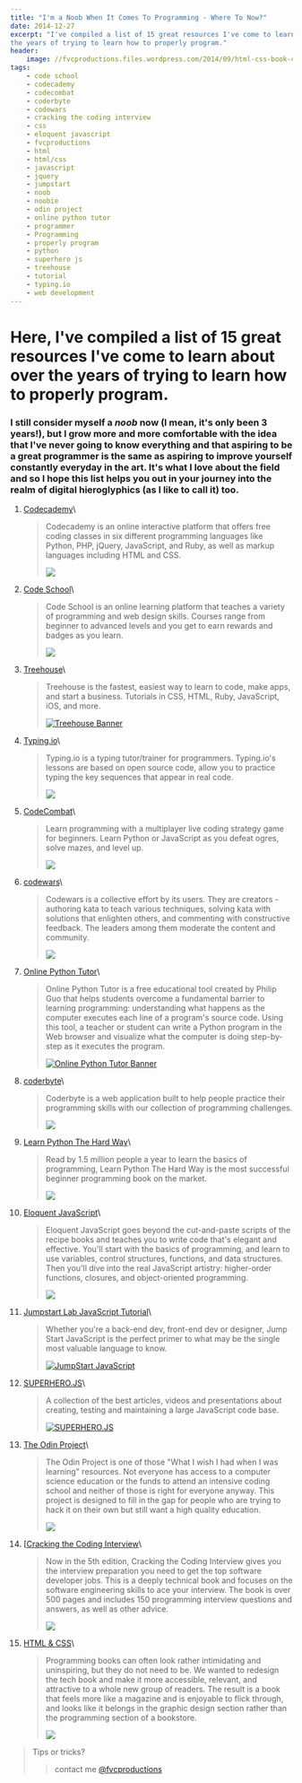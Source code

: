 ```yaml
---
title: "I'm a Noob When It Comes To Programming - Where To Now?"
date: 2014-12-27
excerpt: "I've compiled a list of 15 great resources I've come to learn about over
the years of trying to learn how to properly program."
header:
    image: //fvcproductions.files.wordpress.com/2014/09/html-css-book-cover.jpg
tags:
    - code school
    - codecademy
    - codecombat
    - coderbyte
    - codewars
    - cracking the coding interview
    - css
    - eloquent javascript
    - fvcproductions
    - html
    - html/css
    - javascript
    - jquery
    - jumpstart
    - noob
    - noobie
    - odin project
    - online python tutor
    - programmer
    - Programming
    - properly program
    - python
    - superhero js
    - treehouse
    - tutorial
    - typing.io
    - web development
---
```


Here, I've compiled a list of 15 great resources I've come to learn about over the years of trying to learn how to properly program.
====================================================================================================================================

### I still consider myself a *noob* now (I mean, it's only been 3 years!), but I grow more and more comfortable with the idea that I've never going to know everything and that aspiring to be a great programmer is the same as aspiring to improve yourself constantly everyday in the art. It's what I love about the field and so I hope this list helps you out in your journey into the realm of digital hieroglyphics (as I like to call it) too.



1. [Codecademy](//codecademy.com/)\

    > Codecademy is an online interactive platform that offers free
    > coding classes in six different programming languages like Python,
    > PHP, jQuery, JavaScript, and Ruby, as well as markup languages
    > including HTML and CSS.
    >
    > ![](//s3.amazonaws.com/codecademy-blog/assets/03-2013-new-experience.png)

2. [Code School](//codeschool.com/)\

    > Code School is an online learning platform that teaches a variety
    > of programming and web design skills. Courses range from beginner
    > to advanced levels and you get to earn rewards and badges as you
    > learn.
    >
    > ![](//orm-chimera-prod.s3.amazonaws.com/1234000001682/images/codeschool_jquery.png)

3. [Treehouse](//teamtreehouse.com/)\

    > Treehouse is the fastest, easiest way to learn to code, make apps,
    > and start a business. Tutorials in CSS, HTML, Ruby, JavaScript,
    > iOS, and more.
    >
    > [![Treehouse
    > Banner](//fvcproductions.files.wordpress.com/2014/12/screenshot-2014-12-27-21-06-25.png?w=660)](//fvcproductions.files.wordpress.com/2014/12/screenshot-2014-12-27-21-06-25.png)

4.  [Typing.io](//typing.io/)\

    > Typing.io is a typing tutor/trainer for programmers. Typing.io's
    > lessons are based on open source code, allow you to practice
    > typing the key sequences that appear in real code.
    >
    > ![](//www.bram.us/wordpress/wp-content/uploads/2013/12/typingio.png)

5.  [CodeCombat](//codecombat.com/)\

    > Learn programming with a multiplayer live coding strategy game for
    > beginners. Learn Python or JavaScript as you defeat ogres, solve
    > mazes, and level up.
    >
    > ![](//d212dsb2sdisoj.cloudfront.net/wp-content/uploads/2013/10/logo64.jpg)

6.  [codewars](//codewars.com/)\

    > Codewars is a collective effort by its users. They are creators -
    > authoring kata to teach various techniques, solving kata with
    > solutions that enlighten others, and commenting with constructive
    > feedback. The leaders among them moderate the content and
    > community.
    >
    > ![](//ciblogassets.s3.amazonaws.com/crowdblog/asset/214/codewars3.png)

7.  [Online Python Tutor](//pythontutor.com/)\

    > Online Python Tutor is a free educational tool created by Philip
    > Guo that helps students overcome a fundamental barrier to learning
    > programming: understanding what happens as the computer executes
    > each line of a program's source code. Using this tool, a teacher
    > or student can write a Python program in the Web browser and
    > visualize what the computer is doing step-by-step as it executes
    > the program.
    >
    > [![Online Python Tutor
    > Banner](//fvcproductions.files.wordpress.com/2014/12/screenshot-2014-12-27-21-54-57.png?w=660)](//fvcproductions.files.wordpress.com/2014/12/screenshot-2014-12-27-21-54-57.png)

8.  [coderbyte](//coderbyte.com)\

    > Coderbyte is a web application built to help people practice their
    > programming skills with our collection of programming challenges.
    >
    > ![](//s3.amazonaws.com/ksr/assets/000/379/626/6fd69aceb1070555dacf846ed296d84f_large.png?1360397775)

9.  [Learn Python The Hard Way](//learnpythonthehardway.org)\

    > Read by 1.5 million people a year to learn the basics of
    > programming, Learn Python The Hard Way is the most successful
    > beginner programming book on the market.
    >
    > ![](//www.kno.com/images/book-jackets/9780133124330.jpg)

10. [Eloquent JavaScript](//eloquentjavascript.net)\

    > Eloquent JavaScript goes beyond the cut-and-paste scripts of the
    > recipe books and teaches you to write code that's elegant and
    > effective. You'll start with the basics of programming, and learn
    > to use variables, control structures, functions, and data
    > structures. Then you'll dive into the real JavaScript artistry:
    > higher-order functions, closures, and object-oriented programming.
    >
    > ![](//eloquentjavascript.net/img/cover.png)

11. [Jumpstart Lab JavaScript
    Tutorial](//tutorials.jumpstartlab.com/projects/javascript)\

    > Whether you're a back-end dev, front-end dev or designer, Jump
    > Start JavaScript is the perfect primer to what may be the single
    > most valuable language to know.
    >
    > [![JumpStart
    > JavaScript](//fvcproductions.files.wordpress.com/2014/12/screenshot-2014-12-27-20-41-12.png?w=660)](//fvcproductions.files.wordpress.com/2014/12/screenshot-2014-12-27-20-41-12.png)

12. [SUPERHERO.JS](//superherojs.com)\

    > A collection of the best articles, videos and presentations about
    > creating, testing and maintaining a large JavaScript code base.
    >
    > [![SUPERHERO.JS](//fvcproductions.files.wordpress.com/2014/12/screenshot-2014-12-27-20-42-401.png?w=660)](//fvcproductions.files.wordpress.com/2014/12/screenshot-2014-12-27-20-42-401.png)

13. [The Odin Project](//www.theodinproject.com/home)\

    > The Odin Project is one of those "What I wish I had when I was
    > learning" resources. Not everyone has access to a computer science
    > education or the funds to attend an intensive coding school and
    > neither of those is right for everyone anyway. This project is
    > designed to fill in the gap for people who are trying to hack it
    > on their own but still want a high quality education.
    >
    > ![](//airpair-blog.s3.amazonaws.com/wp-content/uploads/2014/04/The-Odin-Project-Open-Sourced-Free-Curriculum.png)

14. [[Cracking the Coding
    Interview](//www.amazon.com/Cracking-Coding-Interview-Programming-Questions/dp/098478280X)\

    > Now in the 5th edition, Cracking the Coding Interview gives you
    > the interview preparation you need to get the top software
    > developer jobs. This is a deeply technical book and focuses on the
    > software engineering skills to ace your interview. The book is
    > over 500 pages and includes 150 programming interview questions
    > and answers, as well as other advice.
    >
    > ![](//ecx.images-amazon.com/images/I/41wgksZup2L.jpg)

15. [HTML & CSS](//www.htmlandcssbook.com)\

    > Programming books can often look rather intimidating and
    > uninspiring, but they do not need to be. We wanted to redesign the
    > tech book and make it more accessible, relevant, and attractive to
    > a whole new group of readers. The result is a book that feels more
    > like a magazine and is enjoyable to flick through, and looks like
    > it belongs in the graphic design section rather than the
    > programming section of a bookstore.
    >
    > ![](//cdn.tripwiremagazine.com/wp-content/uploads/2012/05/html-css-design-build-websites.jpg)



> Tips or tricks?
>
> > contact me [@fvcproductions](//twitter.com/fvcproductions)
